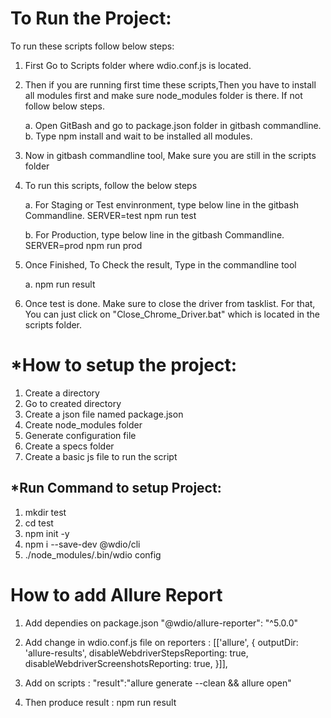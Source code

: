 To Run the Project:
===================================

To run these scripts follow below steps:

1. First Go to Scripts folder where wdio.conf.js is located.
2. Then if you are running first time these scripts,Then you have to install all modules first and make
    sure node_modules folder is there. If not follow below steps.

    a. Open GitBash and go to package.json folder in gitbash commandline.
    b. Type npm install and wait to be installed all modules.

3. Now in gitbash commandline tool, Make sure you are still in the scripts folder
4. To run this scripts, follow the below steps

    a. For Staging or Test envinronment, type below line in the gitbash Commandline.
        SERVER=test npm run test

    b. For Production, type below line in the gitbash Commandline.
        SERVER=prod npm run prod

5. Once Finished, To Check the result, Type in the commandline tool

    a. npm run result

6. Once test is done. Make sure to close the driver from tasklist. For that, You can just click on
    "Close_Chrome_Driver.bat" which is located in the scripts folder.
	

*How to setup the project:
===================================
1. Create a directory
2. Go to created directory
3. Create a json file named package.json
4. Create node_modules folder
5. Generate configuration file
6. Create a specs folder
7. Create a basic js file to run the script

*Run Command to setup Project:
---------------
1. mkdir test
2. cd test
3. npm init -y
4. npm i --save-dev @wdio/cli
5. ./node_modules/.bin/wdio config



How to add Allure Report
=====================================
1. Add dependies on package.json  "@wdio/allure-reporter": "^5.0.0"
2. Add change in wdio.conf.js file on reporters :  [['allure', {
        outputDir: 'allure-results',
        disableWebdriverStepsReporting: true,
        disableWebdriverScreenshotsReporting: true,
    }]],

3. Add on scripts : "result":"allure generate --clean && allure open"
4. Then produce result : npm run result
